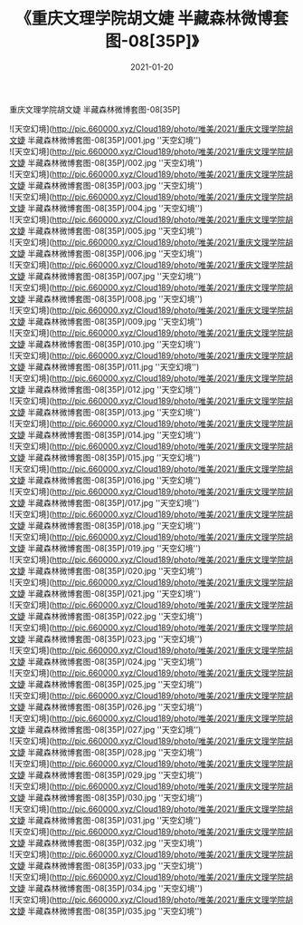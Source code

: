 ﻿---
layout: post
title:  《重庆文理学院胡文婕 半藏森林微博套图-08[35P]》
date:   2021-01-20
img: http://pic.660000.xyz/Cloud189/photo/唯美/2021/重庆文理学院胡文婕 半藏森林微博套图-08[35P]/000.jpg
categories: [美女, 清纯, 唯美]
---

重庆文理学院胡文婕 半藏森林微博套图-08[35P]



![天空幻境](http://pic.660000.xyz/Cloud189/photo/唯美/2021/重庆文理学院胡文婕 半藏森林微博套图-08[35P]/001.jpg ''天空幻境'') <br>
![天空幻境](http://pic.660000.xyz/Cloud189/photo/唯美/2021/重庆文理学院胡文婕 半藏森林微博套图-08[35P]/002.jpg ''天空幻境'') <br>
![天空幻境](http://pic.660000.xyz/Cloud189/photo/唯美/2021/重庆文理学院胡文婕 半藏森林微博套图-08[35P]/003.jpg ''天空幻境'') <br>
![天空幻境](http://pic.660000.xyz/Cloud189/photo/唯美/2021/重庆文理学院胡文婕 半藏森林微博套图-08[35P]/004.jpg ''天空幻境'') <br>
![天空幻境](http://pic.660000.xyz/Cloud189/photo/唯美/2021/重庆文理学院胡文婕 半藏森林微博套图-08[35P]/005.jpg ''天空幻境'') <br>
![天空幻境](http://pic.660000.xyz/Cloud189/photo/唯美/2021/重庆文理学院胡文婕 半藏森林微博套图-08[35P]/006.jpg ''天空幻境'') <br>
![天空幻境](http://pic.660000.xyz/Cloud189/photo/唯美/2021/重庆文理学院胡文婕 半藏森林微博套图-08[35P]/007.jpg ''天空幻境'') <br>
![天空幻境](http://pic.660000.xyz/Cloud189/photo/唯美/2021/重庆文理学院胡文婕 半藏森林微博套图-08[35P]/008.jpg ''天空幻境'') <br>
![天空幻境](http://pic.660000.xyz/Cloud189/photo/唯美/2021/重庆文理学院胡文婕 半藏森林微博套图-08[35P]/009.jpg ''天空幻境'') <br>
![天空幻境](http://pic.660000.xyz/Cloud189/photo/唯美/2021/重庆文理学院胡文婕 半藏森林微博套图-08[35P]/010.jpg ''天空幻境'') <br>
![天空幻境](http://pic.660000.xyz/Cloud189/photo/唯美/2021/重庆文理学院胡文婕 半藏森林微博套图-08[35P]/011.jpg ''天空幻境'') <br>
![天空幻境](http://pic.660000.xyz/Cloud189/photo/唯美/2021/重庆文理学院胡文婕 半藏森林微博套图-08[35P]/012.jpg ''天空幻境'') <br>
![天空幻境](http://pic.660000.xyz/Cloud189/photo/唯美/2021/重庆文理学院胡文婕 半藏森林微博套图-08[35P]/013.jpg ''天空幻境'') <br>
![天空幻境](http://pic.660000.xyz/Cloud189/photo/唯美/2021/重庆文理学院胡文婕 半藏森林微博套图-08[35P]/014.jpg ''天空幻境'') <br>
![天空幻境](http://pic.660000.xyz/Cloud189/photo/唯美/2021/重庆文理学院胡文婕 半藏森林微博套图-08[35P]/015.jpg ''天空幻境'') <br>
![天空幻境](http://pic.660000.xyz/Cloud189/photo/唯美/2021/重庆文理学院胡文婕 半藏森林微博套图-08[35P]/016.jpg ''天空幻境'') <br>
![天空幻境](http://pic.660000.xyz/Cloud189/photo/唯美/2021/重庆文理学院胡文婕 半藏森林微博套图-08[35P]/017.jpg ''天空幻境'') <br>
![天空幻境](http://pic.660000.xyz/Cloud189/photo/唯美/2021/重庆文理学院胡文婕 半藏森林微博套图-08[35P]/018.jpg ''天空幻境'') <br>
![天空幻境](http://pic.660000.xyz/Cloud189/photo/唯美/2021/重庆文理学院胡文婕 半藏森林微博套图-08[35P]/019.jpg ''天空幻境'') <br>
![天空幻境](http://pic.660000.xyz/Cloud189/photo/唯美/2021/重庆文理学院胡文婕 半藏森林微博套图-08[35P]/020.jpg ''天空幻境'') <br>
![天空幻境](http://pic.660000.xyz/Cloud189/photo/唯美/2021/重庆文理学院胡文婕 半藏森林微博套图-08[35P]/021.jpg ''天空幻境'') <br>
![天空幻境](http://pic.660000.xyz/Cloud189/photo/唯美/2021/重庆文理学院胡文婕 半藏森林微博套图-08[35P]/022.jpg ''天空幻境'') <br>
![天空幻境](http://pic.660000.xyz/Cloud189/photo/唯美/2021/重庆文理学院胡文婕 半藏森林微博套图-08[35P]/023.jpg ''天空幻境'') <br>
![天空幻境](http://pic.660000.xyz/Cloud189/photo/唯美/2021/重庆文理学院胡文婕 半藏森林微博套图-08[35P]/024.jpg ''天空幻境'') <br>
![天空幻境](http://pic.660000.xyz/Cloud189/photo/唯美/2021/重庆文理学院胡文婕 半藏森林微博套图-08[35P]/025.jpg ''天空幻境'') <br>
![天空幻境](http://pic.660000.xyz/Cloud189/photo/唯美/2021/重庆文理学院胡文婕 半藏森林微博套图-08[35P]/026.jpg ''天空幻境'') <br>
![天空幻境](http://pic.660000.xyz/Cloud189/photo/唯美/2021/重庆文理学院胡文婕 半藏森林微博套图-08[35P]/027.jpg ''天空幻境'') <br>
![天空幻境](http://pic.660000.xyz/Cloud189/photo/唯美/2021/重庆文理学院胡文婕 半藏森林微博套图-08[35P]/028.jpg ''天空幻境'') <br>
![天空幻境](http://pic.660000.xyz/Cloud189/photo/唯美/2021/重庆文理学院胡文婕 半藏森林微博套图-08[35P]/029.jpg ''天空幻境'') <br>
![天空幻境](http://pic.660000.xyz/Cloud189/photo/唯美/2021/重庆文理学院胡文婕 半藏森林微博套图-08[35P]/030.jpg ''天空幻境'') <br>
![天空幻境](http://pic.660000.xyz/Cloud189/photo/唯美/2021/重庆文理学院胡文婕 半藏森林微博套图-08[35P]/031.jpg ''天空幻境'') <br>
![天空幻境](http://pic.660000.xyz/Cloud189/photo/唯美/2021/重庆文理学院胡文婕 半藏森林微博套图-08[35P]/032.jpg ''天空幻境'') <br>
![天空幻境](http://pic.660000.xyz/Cloud189/photo/唯美/2021/重庆文理学院胡文婕 半藏森林微博套图-08[35P]/033.jpg ''天空幻境'') <br>
![天空幻境](http://pic.660000.xyz/Cloud189/photo/唯美/2021/重庆文理学院胡文婕 半藏森林微博套图-08[35P]/034.jpg ''天空幻境'') <br>
![天空幻境](http://pic.660000.xyz/Cloud189/photo/唯美/2021/重庆文理学院胡文婕 半藏森林微博套图-08[35P]/035.jpg ''天空幻境'') <br>